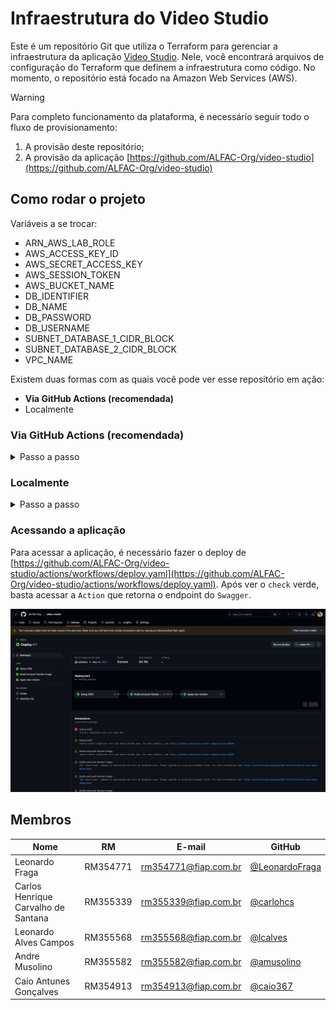 # Infraestrutura do Video Studio

Este é um repositório Git que utiliza o Terraform para gerenciar a infraestrutura da aplicação [Video Studio](https://github.com/ALFAC-Org/video-studio). Nele, você encontrará arquivos de configuração do Terraform que definem a infraestrutura como código. No momento, o repositório está focado na Amazon Web Services (AWS).

> [!WARNING]
> Para completo funcionamento da plataforma, é necessário seguir todo o fluxo de provisionamento:
> 1. A provisão deste repositório;
> 2. A provisão da aplicação [https://github.com/ALFAC-Org/video-studio](https://github.com/ALFAC-Org/video-studio)

## Como rodar o projeto

Variáveis a se trocar:

- ARN_AWS_LAB_ROLE
- AWS_ACCESS_KEY_ID
- AWS_SECRET_ACCESS_KEY
- AWS_SESSION_TOKEN
- AWS_BUCKET_NAME
- DB_IDENTIFIER
- DB_NAME
- DB_PASSWORD
- DB_USERNAME
- SUBNET_DATABASE_1_CIDR_BLOCK
- SUBNET_DATABASE_2_CIDR_BLOCK
- VPC_NAME

Existem duas formas com as quais você pode ver esse repositório em ação:

- **Via GitHub Actions (recomendada)**
- Localmente

### Via GitHub Actions (recomendada)

<details>
  <summary>Passo a passo</summary>

#### 1. Infraestrutura

1. Acesse [https://github.com/ALFAC-Org/video-cloud-infra/actions](https://github.com/ALFAC-Org/video-cloud-infra/actions) (A guia `Actions` deste repositório);
2. Acesse `Create infrastructure`;
3. Clique em `Run workflow` (ou Executar workflow);
4. Aguarde. Se tudo der certo, o `check` verde deverá aparecer - o processo dura em torno de 10 minutos;
   1. ![infra-criada-sucesso](./docs/infra-criada-sucesso.png)

#### 2. Banco de dados

1. Acesse [https://github.com/ALFAC-Org/video-cloud-infra/actions](https://github.com/ALFAC-Org/video-cloud-infra/actions) (A guia `Actions` deste repositório);
2. Acesse `Create database`;
3. Clique em `Run workflow` (ou Executar workflow);
4. Aguarde. Se tudo der certo, o `check` verde deverá aparecer - o processo dura em torno de 10 minutos;
   1. ![database-criado-sucesso](./docs/database-criado-sucesso.png)

</details>

### Localmente

<details>
  <summary>Passo a passo</summary>

#### Pré-requisitos

Antes de começar, certifique-se de ter os seguintes itens instalados e configurados em seu ambiente:

1. **Terraform**: A ferramenta que permite definir, visualizar e implantar a infraestrutura de nuvem.
2. **AWS CLI**: A interface de linha de comando da AWS.
3. **Credenciais AWS válidas**: Você precisará de uma chave de acesso e uma chave secreta para autenticar com a AWS (no momento, o repositório usa chaves e credenciais fornecidas pelo [AWS Academy](https://awsacademy.instructure.com/) e que divergem de contas padrão).

#### Como usar

1. **Clone este repositório**:

```bash
git clone https://github.com/ALFAC-Org/video-cloud-infra
```

2. **Acesse o diretório do repositório**:

```bash
cd video-cloud-infra
```

3. **Configure as credenciais AWS em seu ambiente**:

```bash
aws configure
```

4. Defina as variáveis necessárias ao nível de ambiente, via arquivo `.tfvars` ou passe através dos comandos necessários a cada pasta (`infrastructure`/`database`). Exemplo:

(lembre-se de executar o `terraform init` antes para cada pasta).

##### Para a pasta infrastructure

```bash
terraform apply -auto-approve \
-var "environment=$ENVIRONMENT" \
-var "aws_region=$AWS_REGION" \
-var "node_role_arn=$ARN_AWS_LAB_ROLE" \
-var "vpc_name=$VPC_NAME" \
-var "vpc_cidr_block=$VPC_CIDR_BLOCK" \
-var "subnet_private_1_cidr_block=$SUBNET_PRIVATE_1_CIDR_BLOCK" \
-var "subnet_private_2_cidr_block=$SUBNET_PRIVATE_2_CIDR_BLOCK" \
-var "subnet_public_1_cidr_block=$SUBNET_PUBLIC_1_CIDR_BLOCK" \
-var "subnet_public_2_cidr_block=$SUBNET_PUBLIC_2_CIDR_BLOCK" \
-var "subnet_availability_zone_az_1=$SUBNET_AVAILABILITY_ZONE_AZ_1" \
-var "subnet_availability_zone_az_2=$SUBNET_AVAILABILITY_ZONE_AZ_2" \
-var "kubernetes_namespace=$CLUSTER_NAMESPACE" \
-var "cluster_name=$CLUSTER_NAME"
```

##### Para a pasta database

```bash
terraform apply -auto-approve \
-var "aws_region=$AWS_REGION" \
-var "arn_aws_lab_role=$ARN_AWS_LAB_ROLE" \
-var "vpc_id=$VPC_ID" \
-var "subnet_database_1_cidr_block=$SUBNET_DATABASE_1_CIDR_BLOCK" \
-var "subnet_database_2_cidr_block=$SUBNET_DATABASE_2_CIDR_BLOCK" \
-var "subnet_availability_zone_az_1=$SUBNET_AVAILABILITY_ZONE_AZ_1" \
-var "subnet_availability_zone_az_2=$SUBNET_AVAILABILITY_ZONE_AZ_2" \
-var "db_username=$DB_USERNAME" \
-var "db_password=$DB_PASSWORD" \
-var "db_identifier=$DB_IDENTIFIER" \
-var "db_name=$DB_NAME" \
-var "cluster_sg_id=$CLUSTER_SG_ID"
```

</details>

### Acessando a aplicação

Para acessar a aplicação, é necessário fazer o deploy de [https://github.com/ALFAC-Org/video-studio/actions/workflows/deploy.yaml](https://github.com/ALFAC-Org/video-studio/actions/workflows/deploy.yaml). Após ver o `check` verde, basta acessar a `Action` que retorna o endpoint do `Swagger`.

![deploy-aplicacao-sucesso](./docs/deploy-aplicacao-sucesso.png)

## Membros

| Nome | RM | E-mail | GitHub |
| --- | --- | --- | --- |
| Leonardo Fraga | RM354771 | [rm354771@fiap.com.br](mailto:rm354771@fiap.com.br) | [@LeonardoFraga](https://github.com/LeonardoFraga) |
| Carlos Henrique Carvalho de Santana | RM355339 | [rm355339@fiap.com.br](mailto:rm355339@fiap.com.br) | [@carlohcs](https://github.com/carlohcs) |
| Leonardo Alves Campos | RM355568 | [rm355568@fiap.com.br](mailto:rm355568@fiap.com.br) | [@lcalves](https://github.com/lcalves) |
| Andre Musolino | RM355582 | [rm355582@fiap.com.br](mailto:rm355582@fiap.com.br) | [@amusolino](https://github.com/amusolino) |
| Caio Antunes Gonçalves | RM354913 | [rm354913@fiap.com.br](mailto:rm354913@fiap.com.br) | [@caio367](https://github.com/caio367) |
